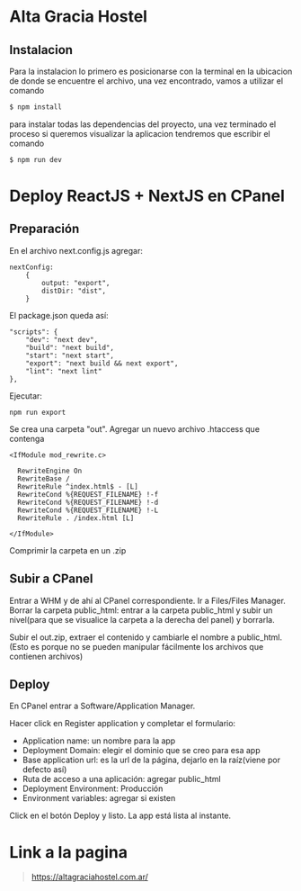 # Alta Gracia Hostel

## Instalacion

Para la instalacion lo primero es posicionarse con la terminal en la ubicacion de donde se encuentre el archivo, una vez encontrado, vamos a utilizar el comando

```bash
$ npm install
```

para instalar todas las dependencias del proyecto, una vez terminado el proceso si queremos visualizar la aplicacion tendremos que escribir el comando

```bash
$ npm run dev
```

# Deploy ReactJS + NextJS en CPanel

## Preparación

En el archivo next.config.js agregar:

```
nextConfig:
	{
		output: "export",
		distDir: "dist",
	}

```

El package.json queda así:

```
"scripts": {
    "dev": "next dev",
    "build": "next build",
    "start": "next start",
    "export": "next build && next export",
    "lint": "next lint"
},
```

Ejecutar:

```
npm run export
```

Se crea una carpeta "out".
Agregar un nuevo archivo .htaccess que contenga

```
<IfModule mod_rewrite.c>

  RewriteEngine On
  RewriteBase /
  RewriteRule ^index.html$ - [L]
  RewriteCond %{REQUEST_FILENAME} !-f
  RewriteCond %{REQUEST_FILENAME} !-d
  RewriteCond %{REQUEST_FILENAME} !-L
  RewriteRule . /index.html [L]

</IfModule>
```

Comprimir la carpeta en un .zip

## Subir a CPanel

Entrar a WHM y de ahí al CPanel correspondiente.
Ir a Files/Files Manager.
Borrar la carpeta public_html: entrar a la carpeta public_html y subir un nivel(para que se visualice la carpeta a la derecha del panel) y borrarla.

Subir el out.zip, extraer el contenido y cambiarle el nombre a public_html.
(Esto es porque no se pueden manipular fácilmente los archivos que contienen archivos)

## Deploy

En CPanel entrar a Software/Application Manager.

Hacer click en Register application y completar el formulario:

- Application name: un nombre para la app
- Deployment Domain: elegir el dominio que se creo para esa app
- Base application url: es la url de la página, dejarlo en la raíz(viene por defecto así)
- Ruta de acceso a una aplicación: agregar public_html
- Deployment Environment: Producción
- Environment variables: agregar si existen

Click en el botón Deploy y listo.
La app está lista al instante.

# Link a la pagina

> https://altagraciahostel.com.ar/
